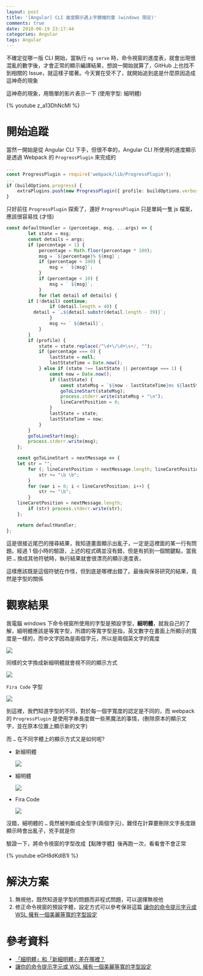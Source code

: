 ```yaml
---
layout: post
title: '[Angular] CLI 進度顯示遇上字體檔的雷 (windows 限定)'
comments: true
date: 2018-06-19 23:17:44
categories: Angular
tags: Angular
---
```


不確定從哪一版 CLI 開始，當執行 `ng serve` 時，命令視窗的進度表，就會出現很混亂的數字後，才會正常的顯示編譯結果，想說一開始就算了，GitHub 上也找不到相關的 Issue，就這樣子擺著。今天實在受不了，就開始追到底是什麼原因造成這神奇的現象

<!-- more -->

這神奇的現象，用簡單的影片表示一下 (使用字型: 細明體)

{% youtube z_a13DhNcMI %}

# 開始追蹤

當然一開始是從 Angular CLI 下手，但很不幸的，Angular CLI 所使用的進度顯示是透過 Webpack 的 `ProgressPlugin` 來完成的

```typescript
...
const ProgressPlugin = require('webpack/lib/ProgressPlugin');
...
if (buildOptions.progress) {
    extraPlugins.push(new ProgressPlugin({ profile: buildOptions.verbose, colors: true }));
}
```

只好前往 `ProgressPlugin` 探索了，還好 `ProgressPlugin`  只是單純一隻 js 檔案，應該很容易找 (才怪)

```javascript
const defaultHandler = (percentage, msg, ...args) => {
		let state = msg;
		const details = args;
		if (percentage < 1) {
			percentage = Math.floor(percentage * 100);
			msg = `${percentage}% ${msg}`;
			if (percentage < 100) {
				msg = ` ${msg}`;
			}
			if (percentage < 10) {
				msg = ` ${msg}`;
			}
			for (let detail of details) {
        if (!detail) continue;
				if (detail.length > 40) {
          detail = `…${detail.substr(detail.length - 39)}`;
				}
				msg += ` ${detail}`;
			}
		}
		if (profile) {
			state = state.replace(/^\d+\/\d+\s+/, "");
			if (percentage === 0) {
				lastState = null;
				lastStateTime = Date.now();
			} else if (state !== lastState || percentage === 1) {
				const now = Date.now();
				if (lastState) {
					const stateMsg = `${now - lastStateTime}ms ${lastState}`;
					goToLineStart(stateMsg);
					process.stderr.write(stateMsg + "\n");
					lineCaretPosition = 0;
				}
				lastState = state;
				lastStateTime = now;
			}
		}
		goToLineStart(msg);
		process.stderr.write(msg);
	};

	const goToLineStart = nextMessage => {
    let str = "";
		for (; lineCaretPosition > nextMessage.length; lineCaretPosition--) {
			str += "\b \b";
		}
		for (var i = 0; i < lineCaretPosition; i++) {
			str += "\b";
		}
    lineCaretPosition = nextMessage.length;
		if (str) process.stderr.write(str);
	};

	return defaultHandler;
};
```

這是很接近尾巴的搜尋結果，我知道畫面顯示出亂子，一定是這裡面的某一行有問題。經過 1 個小時的驗證，上述的程式碼並沒有錯，但是有抓到一個關鍵點，當我把 `…` 換成其他符號時，執行結果就會很漂亮的顯示進度表，

這樣應該既是這個符號在作怪，但到底是哪裡出錯了。最後與保哥研究的結果，竟然是字型的關係

# 觀察結果

我電腦 windows 下命令視窗所使用的字型是預設字型，**細明體**，就我自己的了解，細明體應該是等寬字型，所謂的等寬字型是指，英文數字在畫面上所顯示的寬度是一樣的，而中文字因為是兩個字元，所以是兩個英文字的寬度

![](https://i.imgur.com/ifbXijB.png)

同樣的文字換成新細明體就會視不同的顯示方式

![](https://i.imgur.com/cnPiOzT.png)

`Fira Code` 字型

![](https://i.imgur.com/cDR8duI.png)

到這裡，我們知道字型的不同，對於每一個字寬度的認定是不同的，而 webpack 的 `ProgressPlugin` 是使用字串長度做一些黑魔法的事情，(刪除原本的顯示文字，並在原本位置上顯示新的文字)

而 `…` 在不同字體上的顯示方式又是如何呢?

* 新細明體

  ![](https://i.imgur.com/X4FzpxW.png)

* 細明體

  ![](https://i.imgur.com/s7ZdpwO.png)

* Fira Code

  ![](https://i.imgur.com/RUB96ij.png)

沒錯，細明體的 `…` 竟然被判斷成全型字(兩個字元)，難怪在計算要刪除文字長度跟顯示時會出亂子，兇手就是你

驗證一下，將命令視窗的字型改成【點陣字體】後再跑一次，看看會不會正常

{% youtube eGH8dKdlB1I %}



# 解決方案

1. 無視他，既然知道是字型的問題而非程式問題，可以選擇無視他
2. 修正命令視窗的預設字體，設定方式可以參考保哥這篇 [讓你的命令提示字元或 WSL 擁有一個美麗等寬的字型設定](https://blog.miniasp.com/post/2017/12/06/Microsoft-YaHei-Mono-Chinese-Font-for-Command-Prompt-and-WSL.aspx)



# 參考資料

* [「細明體」和「新細明體」差在哪裡？](http://funidea.shu.edu.tw/media/show/id/722)
* [讓你的命令提示字元或 WSL 擁有一個美麗等寬的字型設定](https://blog.miniasp.com/post/2017/12/06/Microsoft-YaHei-Mono-Chinese-Font-for-Command-Prompt-and-WSL.aspx)